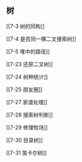 ## 树

[[7-3 树的同构]]

[[7-4 是否同一棵二叉搜索树]]

[[7-5 堆中的路径]]

[[7-23 还原二叉树]]

[[7-24 树种统计]]

[[7-25 朋友圈]]

[[7-27 家谱处理]]

[[7-28 搜索树判断]]

[[7-29 修理牧场]]

[[7-30 目录树]]

[[7-31 笛卡尔树]]